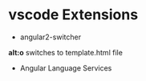 vscode Extensions
=================

- angular2-switcher

**alt:o** switches to template.html file

- Angular Language Services